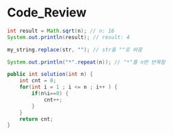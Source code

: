 Code_Review
===
```java
int result = Math.sqrt(n); // n: 16
System.out.println(result); // result: 4
```
```java
my_string.replace(str, ""); // str을 ""로 바꿈
```
```java
System.out.println("*".repeat(n)); // "*"를 n번 반복함
```
```java
public int solution(int n) {
    int cnt = 0;
    for(int i = 1 ; i <= n ; i++ ) {
        if(n%i==0) {
            cnt++;
        }
    }
    return cnt;
}
```